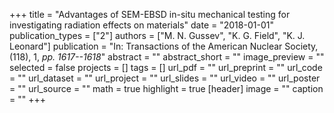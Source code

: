 +++
title = "Advantages of SEM-EBSD in-situ mechanical testing for investigating radiation effects on materials"
date = "2018-01-01"
publication_types = ["2"]
authors = ["M. N. Gussev", "K. G. Field", "K. J. Leonard"]
publication = "In: Transactions of the American Nuclear Society, (118), 1, _pp. 1617--1618_"
abstract = ""
abstract_short = ""
image_preview = ""
selected = false
projects = []
tags = []
url_pdf = ""
url_preprint = ""
url_code = ""
url_dataset = ""
url_project = ""
url_slides = ""
url_video = ""
url_poster = ""
url_source = ""
math = true
highlight = true
[header]
image = ""
caption = ""
+++
